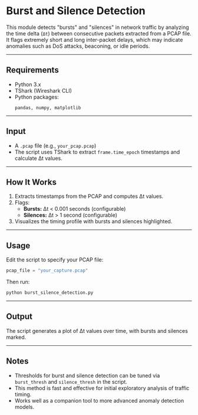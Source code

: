# Burst and Silence Detection

This module detects "bursts" and "silences" in network traffic by analyzing the time delta (`Δt`) between consecutive packets extracted from a PCAP file. It flags extremely short and long inter-packet delays, which may indicate anomalies such as DoS attacks, beaconing, or idle periods.

---

## Requirements

- Python 3.x  
- TShark (Wireshark CLI)  
- Python packages:
  ```
  pandas, numpy, matplotlib
  ```

---

## Input

- A `.pcap` file (e.g., `your_pcap.pcap`)
- The script uses TShark to extract `frame.time_epoch` timestamps and calculate Δt values.

---

## How It Works

1. Extracts timestamps from the PCAP and computes Δt values.
2. Flags:
   - **Bursts:** Δt < 0.001 seconds (configurable)
   - **Silences:** Δt > 1 second (configurable)
3. Visualizes the timing profile with bursts and silences highlighted.

---

## Usage

Edit the script to specify your PCAP file:

```python
pcap_file = "your_capture.pcap"
```

Then run:

```bash
python burst_silence_detection.py
```

---

## Output

The script generates a plot of Δt values over time, with bursts and silences marked.

---

## Notes

- Thresholds for burst and silence detection can be tuned via `burst_thresh` and `silence_thresh` in the script.
- This method is fast and effective for initial exploratory analysis of traffic timing.
- Works well as a companion tool to more advanced anomaly detection models.
